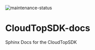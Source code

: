 ![maintenance-status](https://img.shields.io/badge/maintenance-deprecated-red.svg)

# CloudTopSDK-docs
Sphinx Docs for the CloudTopSDK

